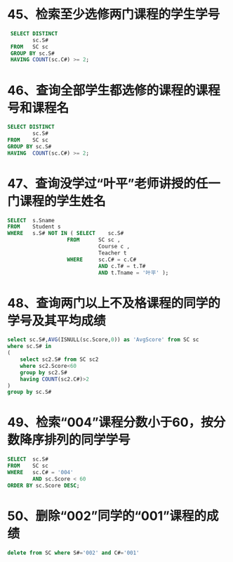# 45、检索至少选修两门课程的学生学号 

```sql
 SELECT DISTINCT
        sc.S#
 FROM   SC sc
 GROUP BY sc.S#
 HAVING COUNT(sc.C#) >= 2;
```

# 46、查询全部学生都选修的课程的课程号和课程名 

```sql
SELECT DISTINCT
        sc.S#
FROM    SC sc
GROUP BY sc.S#
HAVING  COUNT(sc.C#) >= 2;
```

# 47、查询没学过“叶平”老师讲授的任一门课程的学生姓名 

   ```sql
SELECT  s.Sname
FROM    Student s
WHERE   s.S# NOT IN ( SELECT    sc.S#
                      FROM      SC sc ,
                                Course c ,
                                Teacher t
                      WHERE     sc.C# = c.C#
                                AND c.T# = t.T#
                                AND t.Tname = '叶平' );
   ```

# 48、查询两门以上不及格课程的同学的学号及其平均成绩 

```sql
select sc.S#,AVG(ISNULL(sc.Score,0)) as 'AvgScore' from SC sc
where sc.S# in
(
    select sc2.S# from SC sc2
    where sc2.Score<60
    group by sc2.S#
    having COUNT(sc2.C#)>2
)
group by sc.S#
```



# 49、检索“004”课程分数小于60，按分数降序排列的同学学号 

```sql
SELECT  sc.S#
FROM    SC sc
WHERE   sc.C# = '004'
        AND sc.Score < 60
ORDER BY sc.Score DESC;
```

# 50、删除“002”同学的“001”课程的成绩 

```sql
delete from SC where S#='002' and C#='001'
```

